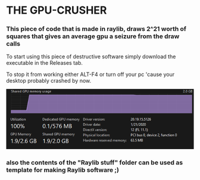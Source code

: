 # THE GPU-CRUSHER

### This piece of code that is made in raylib, draws 2^21 worth of squares that gives an average gpu a seizure from the draw calls

To start using this piece of destructive software simply download the executable in the Releases tab.


To stop it from working either ALT-F4 or turn off your pc 'cause your desktop probably crashed by now.


![alt text](https://github.com/LomariPortfolio/GPUCRUSHER/blob/main/Taskmgr_AsiUNGKwmO.png?raw=true)















### also the contents of the "Raylib stuff" folder can be used as template for making Raylib software ;)
